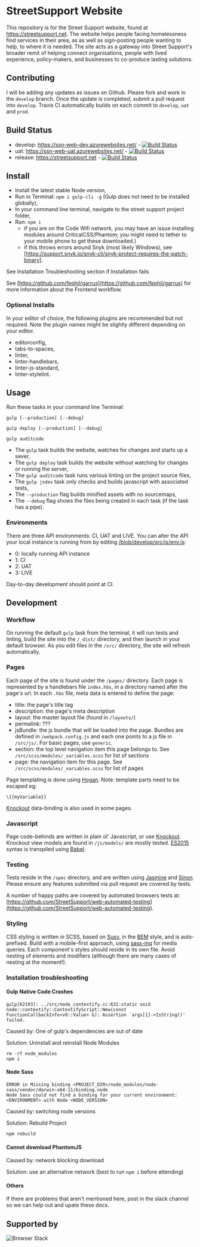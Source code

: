 # StreetSupport Website

This repository is for the Street Support website, found at https://streetsupport.net. The website helps people facing homelessness find services in their area, as as well as sign-posting people wanting to help, to where it is needed. The site acts as a gateway into Street Support's broader remit of helping connect organisations, people with lived experience, policy-makers, and businesses to co-produce lasting solutions.

## Contributing

I will be adding any updates as issues on Github. Please fork and work in the `develop` branch. Once the update is completed, submit a pull request into `develop`. Travis CI automatically builds on each commit to `develop`, `uat` and `prod`.

## Build Status

* develop: https://ssn-web-dev.azurewebsites.net/ - [![Build Status](https://travis-ci.org/StreetSupport/streetsupport-web.svg?branch=develop)](https://travis-ci.org/StreetSupport/streetsupport-web)
* uat: https://ssn-web-uat.azurewebsites.net/ - [![Build Status](https://travis-ci.org/StreetSupport/streetsupport-web.svg?branch=uat)](https://travis-ci.org/StreetSupport/streetsupport-web)
* release: https://streetsupport.net - [![Build Status](https://travis-ci.org/StreetSupport/streetsupport-web.svg?branch=release)](https://travis-ci.org/StreetSupport/streetsupport-web)

## Install

* Install the latest stable Node version,
* Run in Terminal: `npm i gulp-cli -g` (Gulp does not need to be installed globally),
* In your command line terminal, navigate to the street support project folder,
* Run: `npm i` 
  * if you are on the Code Wifi network, you may have an issue installing modules around CriticalCSS/Phantom; you might need to tether to your mobile phone to get these downloaded.)
  * if this throws errors around Snyk (most likely Windows), see [https://support.snyk.io/snyk-cli/snyk-protect-requires-the-patch-binary].

See Installation Troubleshooting section if Installation fails

See [https://github.com/fephil/garrus](https://github.com/fephil/garrus) for more information about the Frontend workflow.

### Optional Installs

In your editor of choice, the following plugins are recommended but not required. Note the plugin names might be slightly different depending on your editor.

* editorconfig,
* tabs-to-spaces,
* linter,
* linter-handlebars,
* linter-js-standard,
* linter-stylelint.

## Usage

Run these tasks in your command line Terminal:

`gulp [--production] [--debug]`

`gulp deploy [--production] [--debug]`

`gulp auditcode`

* The `gulp` task builds the website, watches for changes and starts up a sever,
* The `gulp deploy` task builds the website without watching for changes or running the server,
* The `gulp auditcode` task runs various linting on the project source files,
* The `gulp jsdev` task only checks and builds javascript with associated tests,
* The `--production` flag builds minified assets with no sourcemaps,
* The `--debug` flag shows the files being created in each task (if the task has a pipe).

### Environments

There are three API environments: CI, UAT and LIVE. You can alter the API your local instance is running from by editing [/blob/develop/src/js/env.js](/blob/develop/src/js/env.js):

* 0: locally running API instance
* 1: CI
* 2: UAT
* 3: LIVE

Day-to-day development should point at CI.

## Development

### Workflow

On running the default `gulp` task from the terminal, it will run tests and linting, build the site into the `/_dist/` directory, and then launch in your default browser. As you edit files in the `/src/` directory, the site will refresh automatically.

### Pages

Each page of the site is found under the `/pages/` directory. Each page is represented by a handlebars file `index.hbs`, in a directory named after the page's url. In each `.hbs` file, meta data is entered to define the page:

* title: the page's title tag
* description: the page's meta description
* layout: the master layout file (found in `/layouts/`)
* permalink: ???
* jsBundle: the js bundle that will be loaded into the page. Bundles are defined in `/webpack.config.js` and each one points to a js file in `/src/js/`. For basic pages, use `generic`.
* section: the top level navigation item this page belongs to. See `/src/scss/modules/_variables.scss` for list of sections
* page: the navigation item for this page. See `/src/scss/modules/_variables.scss` for list of pages

Page templating is done using [Hogan](http://twitter.github.io/hogan.js/). Note: template parts need to be escaped eg:

``` \{{myVariable}} ```

[Knockout](http://knockoutjs.com/) data-binding is also used in some pages.

### Javascript

Page code-behinds are written in plain ol' Javascript, or use [Knockout](http://knockoutjs.com/). Knockout view models are found in `/js/models/` are mostly tested. [ES2015](https://babeljs.io/learn-es2015/) syntax is transpiled using [Babel](https://babeljs.io/).

### Testing

Tests reside in the `/spec` directory, and are written using [Jasmine](https://jasmine.github.io/) and [Sinon](http://sinonjs.org/). Please ensure any features submitted via pull request are covered by tests.

A number of happy paths are covered by automated browsers tests at: [https://github.com/StreetSupport/web-automated-testing](https://github.com/StreetSupport/web-automated-testing).

### Styling

CSS styling is written in SCSS, based on [Susy](http://susy.oddbird.net/), in the [BEM](http://getbem.com/introduction/) style, and is auto-prefixed. Build with a mobile-first approach, using [sass-mq](https://github.com/sass-mq/sass-mq) for media queries.
Each component's styles should reside in its own file. Avoid nesting of elements and modifiers (although there are many cases of nesting at the moment!).

### Installation troubleshooting

#### Gulp Native Code Crashes

````
gulp[62193]: ../src/node_contextify.cc:631:static void node::contextify::ContextifyScript::New(const FunctionCallbackInfo<v8::Value> &): Assertion `args[1]->IsString()' failed.
````

Caused by: One of gulp's dependencies are out of date

Solution: Uninstall and reinstall Node Modules

```
rm -rf node_modules
npm i
```

#### Node Sass

```
ERROR in Missing binding <PROJECT_DIR>/node_modules/node-sass/vendor/darwin-x64-11/binding.node
Node Sass could not find a binding for your current environment: <ENVIRONMENT> with Node <NODE_VERSION>
```

Caused by: switching node versions

Solution: Rebuild Project

```
npm rebuild
```

#### Cannot download PhantomJS

Caused by: network blocking download

Solution: use an alternative network (best to run `npm i` before attending)

#### Others

If there are problems that aren't mentioned here, post in the slack channel so we can help out and upate these docs.

## Supported by

![Browser Stack](/src/img/browser-stack.png)
